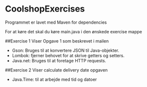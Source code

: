 # CoolshopExercises
Programmet er lavet med Maven for dependencies

For at køre det skal du køre main.java i den ønskede exercise mappe

##Exercise 1
Viser Opgave 1 som beskrevet i mailen 

- Gson: Bruges til at konvertere JSON til Java-objekter.
- Lombok: fjerner behovet for at skrive getters og setters.
- Java.net: Bruges til at foretage HTTP requests.


##Exercise 2
Viser calculate delivery date opgaven
- Java.Time: til at arbejde med tid og datoer 